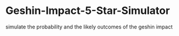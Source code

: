 # Geshin-Impact-5-Star-Simulator
simulate the probability and the likely outcomes of the geshin impact
